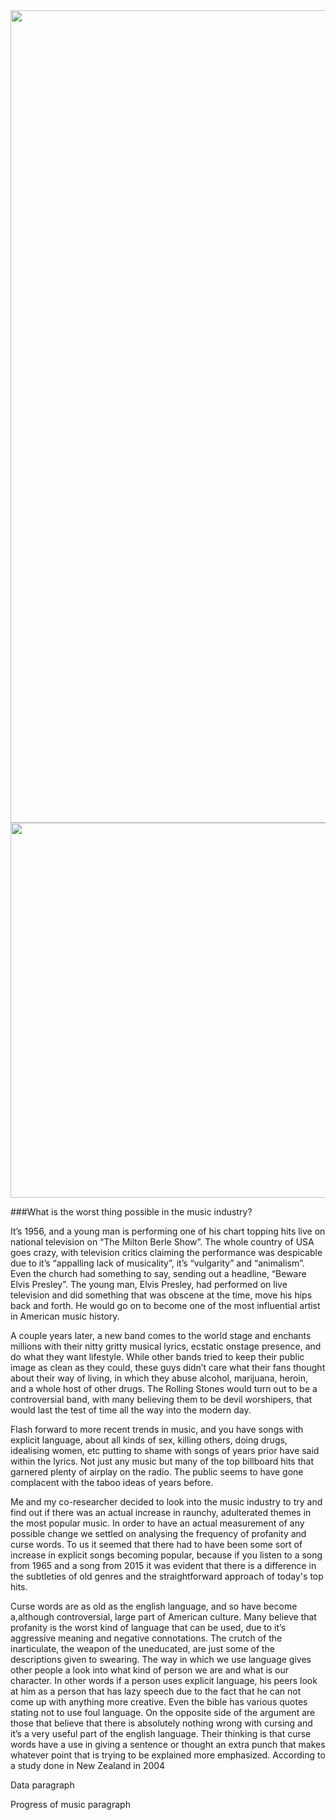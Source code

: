 <div>
    <a href="https://plot.ly/~rsjudka/6/" target="_blank" title="" style="display: block; text-align: center;"><img src="https://plot.ly/~rsjudka/6.png" alt="" style="max-width: 100%;width: 1300px;"  width="1300" onerror="this.onerror=null;this.src='https://plot.ly/404.png';" /></a>
    <script data-plotly="rsjudka:6"  src="https://plot.ly/embed.js" async></script>
</div>

<div>
    <a href="https://plot.ly/~rsjudka/2/" target="_blank" title="" style="display: block; text-align: center;"><img src="https://plot.ly/~rsjudka/2.png" alt="" style="max-width: 100%;width: 600px;"  width="600" onerror="this.onerror=null;this.src='https://plot.ly/404.png';" /></a>
    <script data-plotly="rsjudka:2"  src="https://plot.ly/embed.js" async></script>
</div>

###What is the worst thing possible in the music industry?

It’s 1956, and a young man is performing one of his chart topping hits live on national television on “The Milton Berle Show”.  The whole country of USA goes crazy, with television critics claiming the performance was despicable due to it’s “appalling lack of musicality”, it’s “vulgarity” and “animalism”.  <space for picture of Elvis> Even the church had something to say, sending out a headline, “Beware Elvis Presley”.  The young man, Elvis Presley, had performed on live television and did something that was obscene at the time, move his hips back and forth.  He would go on to become one of the most influential artist in American music history. 

A couple years later, a new band comes to the world stage and enchants millions with their nitty gritty musical lyrics, ecstatic onstage presence, and do what they want lifestyle.  While other bands tried to keep their public image as clean as they could, these guys didn’t care what their fans thought about their way of living, in which they abuse alcohol, marijuana, heroin, and a whole host of other drugs.  The Rolling Stones would turn out to be a controversial band, with many believing them to be devil worshipers, that would last the test of time all the way into the modern day.<space for sympathy for the devil picture>

Flash forward to more recent trends in music, and you have songs with explicit language, about all kinds of sex, killing others, doing drugs, idealising women, etc putting to shame with songs of years prior have said within the lyrics.  Not just any music but many of the top billboard hits that garnered plenty of airplay on the radio.  The public seems to have gone complacent with the taboo ideas of years before.

Me and my co-researcher decided to look into the music industry to try and find out if there was an actual increase in raunchy, adulterated themes in the most popular music.  In order to have an actual measurement of any possible change we settled on analysing the frequency of profanity and curse words.  To us it seemed that there had to have been some sort of increase in explicit songs becoming popular, because if you listen to a song from 1965 and a song from 2015 it was evident that there is a difference in the subtleties of old genres and the straightforward approach of today's top hits.


Curse words are as old as the english language, and so have become a,although controversial, large part of American culture.  Many believe that profanity is the worst kind of language that can be used, due to it’s aggressive meaning and negative connotations.  The crutch of the inarticulate, the weapon of the uneducated, are just some of the descriptions  given to swearing.  The way in which we use language gives other people a look into what kind of person we are and what is our character. In other words if a person uses explicit language, his peers look at him as a person that has lazy speech due to the fact that he can not come up with anything more creative.  Even the bible has various quotes stating not to use foul language.  On the opposite side of the argument are those that believe that there is absolutely nothing wrong with cursing and it’s a very useful part of the english language.  Their thinking is that curse words have a use in giving a sentence or thought an extra punch that makes whatever point that is trying to be explained more emphasized. According to a study done in New Zealand in 2004 






Data paragraph






Progress of music paragraph


